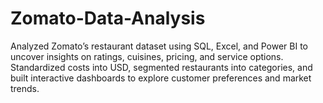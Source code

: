 # Zomato-Data-Analysis
Analyzed Zomato’s restaurant dataset using SQL, Excel, and Power BI to uncover insights on ratings, cuisines, pricing, and service options. Standardized costs into USD, segmented restaurants into categories, and built interactive dashboards to explore customer preferences and market trends.
